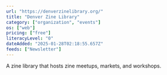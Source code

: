 ```yaml
---
url: "https://denverzinelibrary.org/"
title: "Denver Zine Library"
category: ["organization", "events"]
os: ["web"]
pricing: ["free"]
literacyLevel: "0"
dateAdded: "2025-01-28T02:18:55.657Z"
feeds: ["Newsletter"]
---
```


A zine library that hosts zine meetups, markets, and workshops.